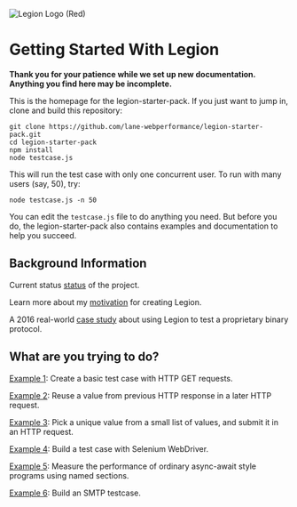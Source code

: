 
![Legion Logo (Red)](./logo-red.png "Legion Framework")

Getting Started With Legion
===========================

**Thank you for your patience while we set up new documentation. Anything you
find here may be incomplete.**

This is the homepage for the legion-starter-pack. If you just want to jump in,
clone and build this repository:

	git clone https://github.com/lane-webperformance/legion-starter-pack.git
	cd legion-starter-pack
	npm install
	node testcase.js

This will run the test case with only one concurrent user. To run with many
users (say, 50), try:

	node testcase.js -n 50

You can edit the `testcase.js` file to do anything you need. But before you do,
the legion-starter-pack also contains examples and documentation to help you
succeed.

Background Information
----------------------

Current status [status](./status.md) of the project.

Learn more about my [motivation](./motivation.md) for creating Legion.

A 2016 real-world [case study](./case_study.md) about using Legion to test a
proprietary binary protocol.

What are you trying to do?
--------------------------

[Example 1](./generated/001_simple.js.html): Create a basic test case with HTTP GET requests.

[Example 2](./generated/002_ticket.js.html): Reuse a value from previous HTTP response in a later HTTP request.

[Example 3](./generated/003_login_dataset.js.html): Pick a unique value from a small list of values, and submit it in an HTTP request.

[Example 4](./generated/004_selenium_webdriver.js.html): Build a test case with Selenium WebDriver.

[Example 5](./generated/005_sections.js.html): Measure the performance of ordinary async-await style programs using named sections.

[Example 6](./generated/006_smtp.js.html): Build an SMTP testcase.
